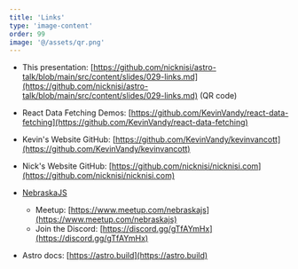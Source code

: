 ```yaml
---
title: 'Links'
type: 'image-content'
order: 99
image: '@/assets/qr.png'
---
```


- This presentation: [https://github.com/nicknisi/astro-talk/blob/main/src/content/slides/029-links.md](https://github.com/nicknisi/astro-talk/blob/main/src/content/slides/029-links.md) (QR code)
- React Data Fetching Demos: [https://github.com/KevinVandy/react-data-fetching](https://github.com/KevinVandy/react-data-fetching)
- Kevin's Website GitHub: [https://github.com/KevinVandy/kevinvancott](https://github.com/KevinVandy/kevinvancott)
- Nick's Website GitHub: [https://github.com/nicknisi/nicknisi.com](https://github.com/nicknisi/nicknisi.com)

- [NebraskaJS](https://www.meetup.com/nebraskajs/)

  - Meetup: [https://www.meetup.com/nebraskajs](https://www.meetup.com/nebraskajs)
  - Join the Discord: [https://discord.gg/gTfAYmHx](https://discord.gg/gTfAYmHx)

- Astro docs: [https://astro.build](https://astro.build)
